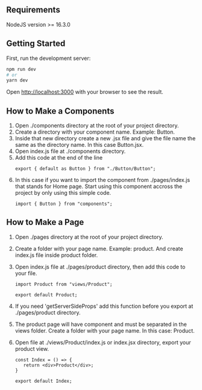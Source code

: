 ## Requirements

NodeJS version >= 16.3.0

## Getting Started

First, run the development server:

```bash
npm run dev
# or
yarn dev
```

Open [http://localhost:3000](http://localhost:3000) with your browser to see the result.

## How to Make a Components

1. Open ./components directory at the root of your project directory.
2. Create a directory with your component name. Example: Button.
3. Inside that new directory create a new .jsx file and give the file name the same as the directory name. In this case Button.jsx.
4. Open index.js file at ./components directory.
5. Add this code at the end of the line
   ```
   export { default as Button } from "./Button/Button";
   ```
6. In this case if you want to import the component from ./pages/index.js that stands for Home page. Start using this component accross the project by only using this simple code.
   ```
   import { Button } from "components";
   ```

## How to Make a Page

1. Open ./pages directory at the root of your project directory.
2. Create a folder with your page name. Example: product. And create index.js file inside product folder.
3. Open index.js file at ./pages/product directory, then add this code to your file.

   ```
   import Product from "views/Product";

   export default Product;
   ```

4. If you need 'getServerSideProps' add this function before you export at ./pages/product directory.
5. The product page will have component and must be separated in the views folder. Create a folder with your page name. In this case: Product.
6. Open file at ./views/Product/index.js or index.jsx directory, export your product view.

   ```
   const Index = () => {
      return <div>Product</div>;
   }

   export default Index;
   ```
